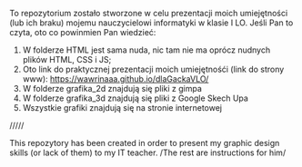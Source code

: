 To repozytorium zostało stworzone w celu prezentacji moich umiejętności (lub ich braku) mojemu nauczycielowi informatyki
w klasie I LO. Jeśli Pan to czyta, oto co powinmien Pan wiedzieć:
1) W folderze HTML jest sama nuda, nic tam nie ma oprócz nudnych plików HTML, CSS i JS;
2) Oto link do praktycznej prezentacji moich umiejętnośći (link do strony www): https://wawrinaaa.github.io/dlaGackaVLO/
3) W folderze grafika_2d znajdują się pliki z gimpa
4) W folderze grafika_3d znajdują się pliki z Google Skech Upa
5) Wszystkie grafiki znajdują się na stronie internetowej

/////

This repozytory has been created in order to present my graphic design skills (or lack of them) to my IT teacher. 
/The rest are instructions for him/
